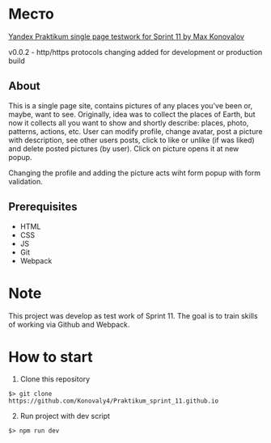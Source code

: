 # Место
[Yandex Praktikum single page testwork for Sprint 11 by Max Konovalov](https://github.com/Konovaly4/Praktikum_sprint_11.github.io)

v0.0.2 - http/https protocols changing added for development or production build

## About
This is a single page site, contains pictures of any places you've been or, maybe, want to see. Originally, idea was to collect the places of Earth, but now it collects all you want to show and shortly describe: places, photo, patterns, actions, etc. User can modify profile, change avatar, post a picture with description, see other users posts, click to like or unlike (if was liked) and delete posted pictures (by user). Click on picture opens it at new popup.

Changing the profile and adding the picture acts wiht form popup with form validation.

## Prerequisites

- HTML
- CSS
- JS
- Git
- Webpack

# Note
This project was develop as test work of Sprint 11. The goal is to train skills of working via Github and Webpack. 

# How to start
1. Clone this repository
```
$> git clone https://github.com/Konovaly4/Praktikum_sprint_11.github.io
```
2. Run project with dev script
```
$> npm run dev
```
